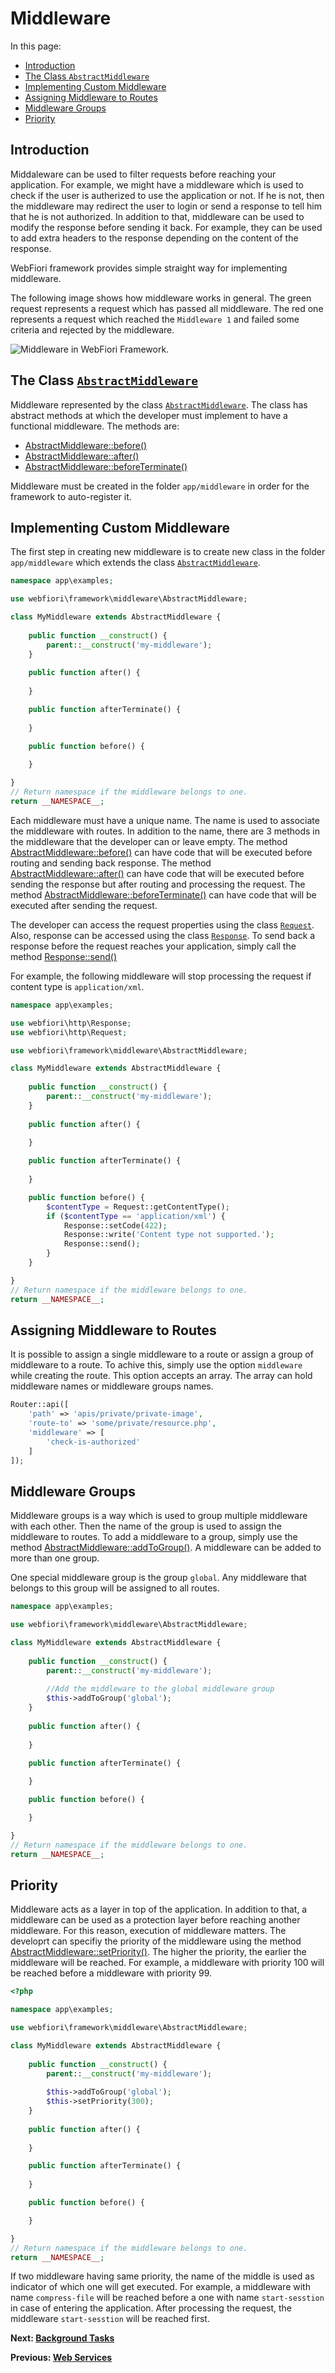 # Middleware
<meta name="description" content="Middleware is a way to filter HTTP request before it actually reach your application. You can think of it as a protection layer.">

In this page:
* [Introduction](#introduction)
* [The Class `AbstractMiddleware`](#the-class-abstractmiddleware)
* [Implementing Custom Middleware](#implementing-custom-middleware)
* [Assigning Middleware to Routes](#assigning-middleware-to-routes)
* [Middleware Groups](#middleware-groups)
* [Priority](#priority)

## Introduction

Middaleware can be used to filter requests before reaching your application. For example, we might have a middleware which is used to check if the user is autherized to use the application or not. If he is not, then the middleware may redirect the user to login or send a response to tell him that he is not authorized. In addition to that, middleware can be used to modify the response before sending it back. For example, they can be used to add extra headers to the response depending on the content of the response.

WebFiori framework provides simple straight way for implementing middleware.

The following image shows how middleware works in general. The green request represents a request which has passed all middleware. The red one represents a request which reached the `Middleware 1` and failed some criteria and rejected by the middleware.

<img src="assets/images/middleware00.png" alt="Middleware in WebFiori Framework.">

## The Class [`AbstractMiddleware`](https://webfiori.com/docs/webfiori/framework/middleware/AbstractMiddleware)
Middleware represented by the class [`AbstractMiddleware`](https://webfiori.com/docs/webfiori/framework/middleware/AbstractMiddleware). The class has abstract methods at which the developer must implement to have a functional middleware. The methods are:

* [AbstractMiddleware::before()](https://webfiori.com/docs/webfiori/framework/middleware/AbstractMiddleware#before)
* [AbstractMiddleware::after()](https://webfiori.com/docs/webfiori/framework/middleware/AbstractMiddleware#after)
* [AbstractMiddleware::beforeTerminate()](https://webfiori.com/docs/webfiori/framework/middleware/AbstractMiddleware#beforeTerminate)

Middleware must be created in the folder `app/middleware` in order for the framework to auto-register it.

## Implementing Custom Middleware

The first step in creating new middleware is to create new class in the folder `app/middleware` which extends the class [`AbstractMiddleware`](https://webfiori.com/docs/webfiori/framework/middleware/AbstractMiddleware).

``` php 
namespace app\examples;

use webfiori\framework\middleware\AbstractMiddleware;

class MyMiddleware extends AbstractMiddleware {
    
    public function __construct() {
        parent::__construct('my-middleware');
    }
    
    public function after() {
        
    }

    public function afterTerminate() {
        
    }

    public function before() {
        
    }

}
// Return namespace if the middleware belongs to one.
return __NAMESPACE__;
```

Each middleware must have a unique name. The name is used to associate the middleware with routes. In addition to the name, there are 3 methods in the middleware that the developer can  or leave empty. The method [AbstractMiddleware::before()](https://webfiori.com/docs/webfiori/framework/middleware/AbstractMiddleware#before) can have code that will be executed before routing and sending back response. The method [AbstractMiddleware::after()](https://webfiori.com/docs/webfiori/framework/middleware/AbstractMiddleware#after) can have code that will be executed before sending the response but after routing and processing the request. The method [AbstractMiddleware::beforeTerminate()](https://webfiori.com/docs/webfiori/framework/middleware/AbstractMiddleware#beforeTerminate) can have code that will be executed after sending the request.

The developer can access the request properties using the class [`Request`](https://webfiori.com/docs/webfiori/http/Request). Also, response can be accessed using the class [`Response`](https://webfiori.com/docs/webfiori/http/Response). To send back a response before the request reaches your application, simply call the method [Response::send()](https://webfiori.com/docs/webfiori/http/Response#send)

For example, the following middleware will stop processing the request if content type is `application/xml`.

``` php 
namespace app\examples;

use webfiori\http\Response;
use webfiori\http\Request;

use webfiori\framework\middleware\AbstractMiddleware;

class MyMiddleware extends AbstractMiddleware {
    
    public function __construct() {
        parent::__construct('my-middleware');
    }
    
    public function after() {
        
    }

    public function afterTerminate() {
        
    }

    public function before() {
        $contentType = Request::getContentType();
        if ($contentType == 'application/xml') {
            Response::setCode(422);
            Response::write('Content type not supported.');
            Response::send();
        }
    }

}
// Return namespace if the middleware belongs to one.
return __NAMESPACE__;
```

## Assigning Middleware to Routes

It is possible to assign a single middleware to a route or assign a group of middleware to a route. To achive this, simply use the option `middleware` while creating the route. This option accepts an array. The array can hold middleware names or middleware groups names.

``` php
Router::api([
    'path' => 'apis/private/private-image',
    'route-to' => 'some/private/resource.php',
    'middleware' => [
        'check-is-authorized'
    ]
]);
```

## Middleware Groups

Middleware groups is a way which is used to group multiple middleware with each other. Then the name of the group is used to assign the middleware to routes. To add a middleware to a group, simply use the method [AbstractMiddleware::addToGroup()](https://webfiori.com/docs/webfiori/framework/middleware/AbstractMiddleware#addToGroup). A middleware can be added to more than one group.

One special middleware group is the group `global`. Any middleware that belongs to this group will be assigned to all routes.

``` php
namespace app\examples;

use webfiori\framework\middleware\AbstractMiddleware;

class MyMiddleware extends AbstractMiddleware {
    
    public function __construct() {
        parent::__construct('my-middleware');
        
        //Add the middleware to the global middleware group
        $this->addToGroup('global');
    }
    
    public function after() {
        
    }

    public function afterTerminate() {
        
    }

    public function before() {

    }

}
// Return namespace if the middleware belongs to one.
return __NAMESPACE__;
```

## Priority

Middleware acts as a layer in top of the application. In addition to that, a middleware can be used as a protection layer before reaching another middleware. For this reason, execution of middleware matters. The developrt can specifiy the priority of the middleware using the method [AbstractMiddleware::setPriority()](https://webfiori.com/docs/webfiori/framework/middleware/AbstractMiddleware#setPriority). The higher the priority, the earlier the middleware will be reached. For example, a middleware with priority 100 will be reached before a middleware with priority 99.

``` php 
<?php

namespace app\examples;

use webfiori\framework\middleware\AbstractMiddleware;

class MyMiddleware extends AbstractMiddleware {
    
    public function __construct() {
        parent::__construct('my-middleware');
      
        $this->addToGroup('global');
        $this->setPriority(300);
    }
    
    public function after() {
        
    }

    public function afterTerminate() {
        
    }

    public function before() {

    }

}
// Return namespace if the middleware belongs to one.
return __NAMESPACE__;

```

If two middleware having same priority, the name of the middle is used as indicator of which one will get executed. For example, a middleware with name `compress-file` will be reached before a one with name `start-sesstion` in case of entering the application. After processing the request, the middleware `start-sesstion` will be reached first.


**Next: [Background Tasks](learn/background-tasks)**

**Previous: [Web Services](learn/web-services)**
